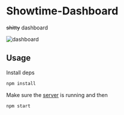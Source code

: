 # Showtime-Dashboard
~~shitty~~ dashboard

![dashboard](https://i.gyazo.com/8117094e65f685066fa066263837b292.png)


## Usage
Install deps
```bash
npm install
```

Make sure the [server](https://github.com/zweicoder/Singhealth-No-Show/blob/master/server/) is running and then
```bash
npm start
```

